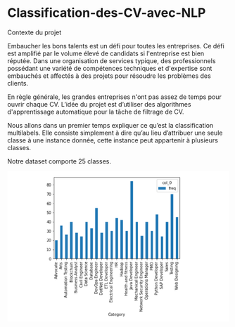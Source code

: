 # Classification-des-CV-avec-NLP

Contexte du projet

Embaucher les bons talents est un défi pour toutes les entreprises. Ce défi est amplifié par le volume élevé de candidats si l'entreprise est bien réputée. Dans une organisation de services typique, des professionnels possédant une variété de compétences techniques et d'expertise sont embauchés et affectés à des projets pour résoudre les problèmes des clients.

En règle générale, les grandes entreprises n'ont pas assez de temps pour ouvrir chaque CV. L’idée du projet est d’utiliser des algorithmes d'apprentissage automatique pour la tâche de filtrage de CV.

Nous allons dans un premier temps expliquer ce qu’est la classification multilabels. Elle consiste simplement à dire qu’au lieu d’attribuer une seule classe à une instance donnée, cette instance peut appartenir à plusieurs classes.

Notre dataset comporte 25 classes.

![Category](https://github.com/celine29730/Classification-des-CV-avec-NLP/blob/main/image1.png)
